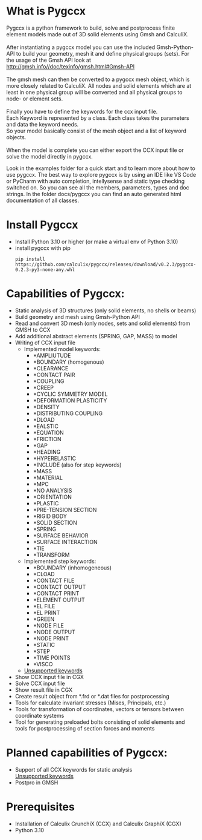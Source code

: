 # What is Pygccx
Pygccx is a python framework to build, solve and postprocess finite element models
made out of 3D solid elements using Gmsh and CalculiX.<br><br>
After instantiating a pygccx model you can use the included Gmsh-Python-API
to build your geometry, mesh it and define physical groups (sets). For the usage of the Gmsh API look at http://gmsh.info//doc/texinfo/gmsh.html#Gmsh-API<br><br>
The gmsh mesh can then be converted to a pygccx mesh object, which
is more closely related to CalculiX. All nodes and solid elements which are at least in one physical group will be converted and all physical groups to node- or element sets.<br><br>
Finally you have to define the keywords for the ccx input file.<br>
Each Keyword is represented by a class. Each class takes the parameters and data the keyword
needs.<br>
So your model basically consist of the mesh object and a list of keyword objects.<br><br>
When the model is complete you can either export the CCX input file or solve the model directly
in pygccx.

Look in the examples folder for a quick start and to learn more about how to use pygccx.
The best way to explore pygccx is by using an IDE like VS Code or PyCharm with auto completion,
intellysense and static type checking switched on. So you can see all the members, parameters, types and doc strings.
In the folder docs/pygccx you can find an auto generated html documentation of all classes.


# Install Pygccx
- Install Python 3.10 or higher (or make a virtual env of Python 3.10)
- install pygccx with pip
    ```
    pip install https://github.com/calculix/pygccx/releases/download/v0.2.3/pygccx-0.2.3-py3-none-any.whl
    ```

# Capabilities of Pygccx:
- Static analysis of 3D structures (only solid elements, no shells or beams)
- Build geometry and mesh using Gmsh-Python API
- Read and convert 3D mesh (only nodes, sets and solid elements) from GMSH to CCX
- Add additional abstract elements (SPRING, GAP, MASS) to model
- Writing of CCX input file<br>
    - Implemented model keywords:
        - *AMPLIUTUDE
        - *BOUNDARY (homogenous)
        - *CLEARANCE
        - *CONTACT PAIR
        - *COUPLING
        - *CREEP
        - *CYCLIC SYMMETRY MODEL
        - *DEFORMATION PLASTICITY
        - *DENSITY
        - *DISTRIBUTING COUPLING
        - *DLOAD
        - *EALSTIC
        - *EQUATION
        - *FRICTION
        - *GAP
        - *HEADING
        - *HYPERELASTIC
        - *INCLUDE (also for step keywords)
        - *MASS
        - *MATERIAL
        - *MPC
        - *NO ANALYSIS
        - *ORIENTATION
        - *PLASTIC
        - *PRE-TENSION SECTION
        - *RIGID BODY
        - *SOLID SECTION
        - *SPRING
        - *SURFACE BEHAVIOR
        - *SURFACE INTERACTION
        - *TIE
        - *TRANSFORM <br>
    - Implemented step keywords:
        - *BOUNDARY (inhomogeneous)
        - *CLOAD
        - *CONTACT FILE
        - *CONTACT OUTPUT
        - *CONTACT PRINT
        - *ELEMENT OUTPUT
        - *EL FILE
        - *EL PRINT
        - *GREEN
        - *NODE FILE
        - *NODE OUTPUT
        - *NODE PRINT
        - *STATIC
        - *STEP
        - *TIME POINTS
        - *VISCO
    - [Unsupported keywords](https://github.com/calculix/pygccx/blob/master/unsupported_keywords.md)
- Show CCX input file in CGX
- Solve CCX input file
- Show result file in CGX
- Create result object from *.frd or *.dat files for postprocessing
- Tools for calculate invariant stresses (Mises, Principals, etc.)
- Tools for transformation of coordinates, vectors or tensors between
  coordinate systems
- Tool for generating preloaded bolts consisting of solid elements and
  tools for postprocessing of section forces and moments

# Planned capabilities of Pygccx:
- Support of all CCX keywords for static analysis<br>
[Unsupported keywords](https://github.com/calculix/pygccx/blob/master/unsupported_keywords.md)
- Postpro in GMSH

# Prerequisites
- Installation of Calculix CrunchiX (CCX) and Calculix GraphiX (CGX)
- Python 3.10
